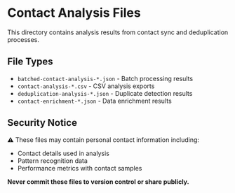 # Contact Analysis Files

This directory contains analysis results from contact sync and deduplication processes.

## File Types
- `batched-contact-analysis-*.json` - Batch processing results
- `contact-analysis-*.csv` - CSV analysis exports  
- `deduplication-analysis-*.json` - Duplicate detection results
- `contact-enrichment-*.json` - Data enrichment results

## Security Notice
⚠️ These files may contain personal contact information including:
- Contact details used in analysis
- Pattern recognition data
- Performance metrics with contact samples

**Never commit these files to version control or share publicly.**
